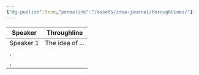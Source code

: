 ```yaml
---
{"dg-publish":true,"permalink":"/assets/idea-journal/throughlines/"}
---
```


|Speaker|Throughline|
|---|---|
|Speaker 1|The idea of ...|
|,|
|,|